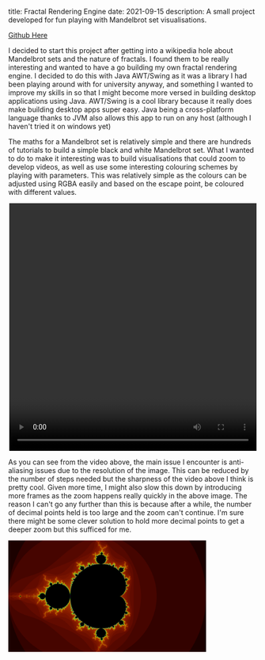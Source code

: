 title: Fractal Rendering Engine
date: 2021-09-15
description: A small project developed for fun playing with Mandelbrot set visualisations.


[Github Here](https://github.com/benlongcroft/FractalRenderer)

I decided to start this project after getting into a wikipedia hole about Mandelbrot sets and the nature of fractals. I found them to be really interesting and wanted to have a go building my own fractal rendering engine. I decided to do this with Java AWT/Swing as it was a library I had been playing around with for university anyway, and something I wanted to improve my skills in so that I might become more versed in building desktop applications using Java. AWT/Swing is a cool library because it really does make building desktop apps super easy. Java being a cross-platform language thanks to JVM also allows this app to run on any host (although I haven't tried it on windows yet)

The maths for a Mandelbrot set is relatively simple and there are hundreds of tutorials to build a simple black and white Mandelbrot set. What I wanted to do to make it interesting was to build visualisations that could zoom to develop videos, as well as use some interesting colouring schemes by playing with parameters. This was relatively simple as the colours can be adjusted using RGBA easily and based on the escape point, be coloured with different values. 

<video width="500px" height="500px" 
        controls="controls" style="display: block; margin: 0 auto;"/> 
        <source src="../../static/blog-images/FractalRendering2.mov" 
            type="video/mp4"> 
</video> 

As you can see from the video above, the main issue I encounter is anti-aliasing issues due to the resolution of the image. This can be reduced by the number of steps needed but the sharpness of the video above I think is pretty cool. Given more time, I might also slow this down by introducing more frames as the zoom happens really quickly in the above image. The reason I can't go any further than this is because after a while, the number of decimal points held is too large and the zoom can't continue. I'm sure there might be some clever solution to hold more decimal points to get a deeper zoom but this sufficed for me.

<img src="../../static/blog-images/mandelbrot.png" alt="drawing" width="400"/>
